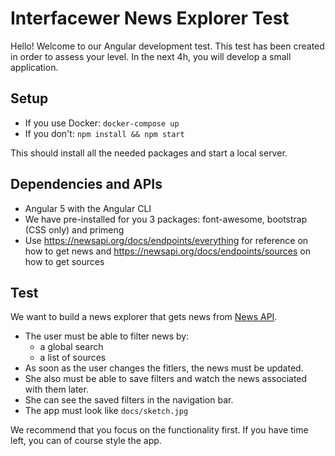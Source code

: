 # Interfacewer News Explorer Test

Hello! Welcome to our Angular development test. This test has been created in order to assess your level.
In the next 4h, you will develop a small application.

## Setup

* If you use Docker: `docker-compose up`
* If you don't: `npm install && npm start`

This should install all the needed packages and start a local server.

## Dependencies and APIs

* Angular 5 with the Angular CLI
* We have pre-installed for you 3 packages: font-awesome, bootstrap (CSS only) and primeng
* Use https://newsapi.org/docs/endpoints/everything for reference on how to get news and https://newsapi.org/docs/endpoints/sources on how to get sources

## Test

We want to build a news explorer that gets news from [News API](https://newsapi.org/).

* The user must be able to filter news by:
  * a global search
  * a list of sources
* As soon as the user changes the fitlers, the news must be updated.
* She also must be able to save filters and watch the news associated with them later.
* She can see the saved filters in the navigation bar.
* The app must look like `docs/sketch.jpg`

We recommend that you focus on the functionality first. If you have time left, you can of course style the app.

